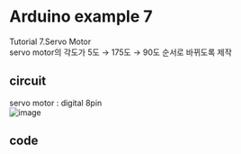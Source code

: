 # Arduino example 7
Tutorial 7.Servo Motor\
servo motor의 각도가 5도 → 175도 → 90도 순서로 바뀌도록 제작

## circuit
servo motor : digital 8pin\
![image](https://user-images.githubusercontent.com/79436159/109196147-afc06a00-77de-11eb-843c-20868af79ca1.png)

## code

